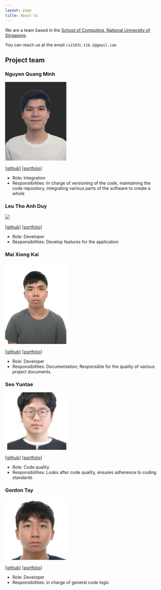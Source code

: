 ```yaml
---
layout: page
title: About Us
---
```


We are a team based in the [School of Computing, National University of Singapore](https://www.comp.nus.edu.sg).

You can reach us at the email `cs2103t.t16.1@gmail.com`

## Project team

### Nguyen Quang Minh

<img src="images/minhmxc.png" width="200px">

[[github](https://github.com/minhmxc)]
[[portfolio](https://minhmxc.github.io)]

- Role: Integration
- Responsibilities: In charge of versioning of the code, maintaining the code repository,
  integrating various parts of the software to create a whole

### Leu Tho Anh Duy

<img src="images/duyleu.png" width="200px">

[[github](http://github.com/duyLeu)]
[[portfolio](team/duyLeu.md)]

- Role: Developer
- Responsibilities: Develop features for the application

### Mai Xiong Kai

<img src="images/xkmai.png" width="200px">

[[github](http://github.com/xkmai)]
[[portfolio](http://github.com/xkmai)]

- Role: Developer
- Responsibilities: Documentation; Responsible for the quality of various project documents.

### Seo Yuntae

<img src="images/yuntaeseo.png" width="200px">

[[github](http://github.com/yuntaeseo)]
[[portfolio](http://github.com/yuntaeseo)]

- Role: Code quality
- Responsibilities: Looks after code quality, ensures adherence to coding standards

### Gordon Tay

<img src="images/gordontzx.png" width="200px">

[[github](http://github.com/gordontzx)]
[[portfolio](http://github.com/gordontzx)]

- Role: Developer
- Responsibilities: in charge of general code logic
